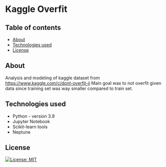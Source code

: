 # Kaggle Overfit

## Table of contents
* [About](#about)
* [Technologies used](#technologies-used)
* [License](#license)

## About
Analysis and modeling of kaggle dataset from https://www.kaggle.com/c/dont-overfit-ii
Main goal was to not overfit given data since training set was way smaller compared to train set. 

## Technologies used
* Python - version 3.9
* Jupyter Notebook 
* Scikit-learn tools 
* Neptune

## License
[![License: MIT](https://img.shields.io/badge/License-MIT-yellow.svg)](https://opensource.org/licenses/MIT)

